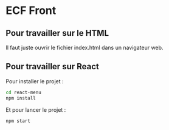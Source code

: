 # ECF Front

## Pour travailler sur le HTML

Il faut juste ouvrir le fichier index.html dans un navigateur web.

## Pour travailler sur React

Pour installer le projet :

```bash
cd react-menu
npm install
```

Et pour lancer le projet :

```bash
npm start
```
